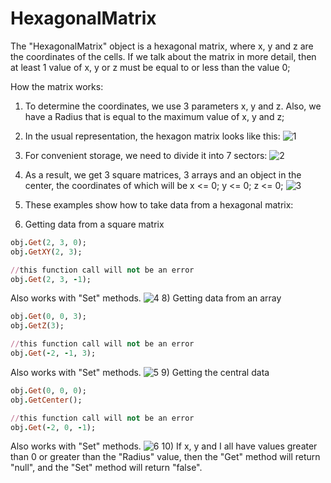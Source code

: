 # HexagonalMatrix

The "HexagonalMatrix" object is a hexagonal matrix, where x, y and z are the coordinates of the cells. If we talk about the matrix in more detail, then at least 1 value of x, y or z must be equal to or less than the value 0;

How the matrix works:
1) To determine the coordinates, we use 3 parameters x, y and z. Also, we have a Radius that is equal to the maximum value of x, y and z;
2) In the usual representation, the hexagon matrix looks like this:
![1](https://user-images.githubusercontent.com/44808807/198515433-39817bd6-ef52-4cf9-a5c9-c185568ae5c1.png)
4) For convenient storage, we need to divide it into 7 sectors:
![2](https://user-images.githubusercontent.com/44808807/198515456-459be992-e1a4-4e17-8f0b-f62cfaadae49.png)
5) As a result, we get 3 square matrices, 3 arrays and an object in the center, the coordinates of which will be x <= 0; y <= 0; z <= 0;
![3](https://user-images.githubusercontent.com/44808807/198515466-c8305314-51fe-4175-b3b2-8fcc27df143f.png)

6) These examples show how to take data from a hexagonal matrix:
7) Getting data from a square matrix
```rb
obj.Get(2, 3, 0);
obj.GetXY(2, 3);

//this function call will not be an error
obj.Get(2, 3, -1);
``` 
Also works with "Set" methods. 
![4](https://user-images.githubusercontent.com/44808807/198515476-e23f569c-f8f7-4486-8f52-8e502b5b14ed.png)
8) Getting data from an array
```rb
obj.Get(0, 0, 3);
obj.GetZ(3);

//this function call will not be an error
obj.Get(-2, -1, 3);
``` 
Also works with "Set" methods. 
![5](https://user-images.githubusercontent.com/44808807/198515490-94a8c999-e827-4572-8353-499d313a48ab.png)
9) Getting the central data
```rb
obj.Get(0, 0, 0);
obj.GetCenter();

//this function call will not be an error
obj.Get(-2, 0, -1);
``` 
Also works with "Set" methods. 
![6](https://user-images.githubusercontent.com/44808807/198515498-5375e9bf-7365-41db-95aa-c9013ef7d5d3.png)
10) If x, y and I all have values greater than 0 or greater than the "Radius" value, then the "Get" method will return "null", and the "Set" method will return "false".
